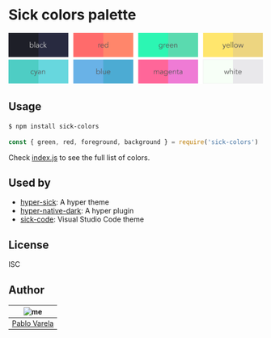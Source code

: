 # Sick colors palette

<p align="center">
  <img src="https://github.com/pablopunk/art/raw/master/sick-colors/palette.png" alt="screenshot">
</p>

## Usage

```bash
$ npm install sick-colors
```

```js
const { green, red, foreground, background } = require('sick-colors')
```

Check [index.js](./index.js) to see the full list of colors.


## Used by

- [hyper-sick](https://github.com/pablopunk/hyper-sick): A hyper theme
- [hyper-native-dark](https://github.com/pablopunk/hyper-native-dark): A hyper plugin
- [sick-code](https://github.com/pablopunk/sick-code): Visual Studio Code theme


## License

ISC


## Author

| ![me](https://gravatar.com/avatar/fa50aeff0ddd6e63273a068b04353d9d?size=100) |
| ---------------------------------------------------------------------------- |
| [Pablo Varela](https://pablo.life)                                           |

